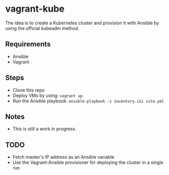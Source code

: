 # vagrant-kube

The idea is to create a Kubernetes cluster and provision it with Ansible by using the official kubeadm method.

## Requirements

* Ansible
* Vagrant

## Steps

* Clone this repo
* Deploy VMs by using: `vagrant up`
* Run the Ansible playbook: `ansible-playbook -i inventory.ini site.yml`

## Notes

* This is still a work in progress.

## TODO

* Fetch master's IP address as an Ansible variable
* Use the Vagrant-Ansible provisioner for deploying the cluster in a single run 